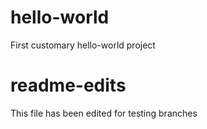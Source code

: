 # hello-world
First customary hello-world project

# readme-edits
This file has been edited for testing branches
